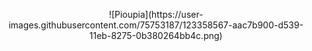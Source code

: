 <p align="center">
![Pioupia](https://user-images.githubusercontent.com/75753187/123358567-aac7b900-d539-11eb-8275-0b380264bb4c.png)
</p>
